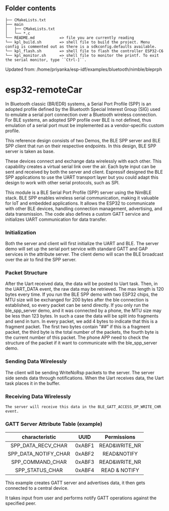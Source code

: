 ## Folder contents

```
├── CMakeLists.txt
├── main
│   ├── CMakeLists.txt
│   └── *.c
└── README.md           => file you are currently reading
└── kpl_build.sh        => shell file to build the project. Menu config is commented out as there is a sdkconfig.defaults available.
└── kpl_flash.sh        => shell file to flash the controller ESP32-C6
└── kpl_monitor.sh      => shell file to monitor the printf. To exit the serial monitor, type ``Ctrl-]``.
```
Updated from:
/home/priyanka/esp-idf/examples/bluetooth/nimble/bleprph

# esp32-remoteCar

In Bluetooth classic (BR/EDR) systems, a Serial Port Profile (SPP) is an adopted profile defined by the Bluetooth Special Interest Group (SIG) used to emulate a serial port connection over a Bluetooth wireless connection. For BLE systems, an adopted SPP profile over BLE is not defined, thus emulation of a serial port must be implemented as a vendor-specific custom profile.

This reference design consists of two Demos, the BLE SPP server and BLE SPP client that run on their respective endpoints. In this design, BLE SPP server is taken as base.

These devices connect and exchange data wirelessly with each other. This capability creates a virtual serial link over the air. Each byte input can be sent and received by both the server and client. Espressif designed the BLE SPP applications to use the UART transport layer but you could adapt this design to work with other serial protocols, such as SPI.

This module is a BLE Serial Port Profile (SPP) server using the NimBLE stack. BLE SPP enables wireless serial communication, making it valuable for IoT and embedded applications. It allows the ESP32 to communicate with other BLE devices, handling connection management, advertising, and data transmission. The code also defines a custom GATT service and initializes UART communication for data transfer.

### Initialization

Both the server and client will first initialize the UART and BLE. The server demo will set up the serial port service with standard GATT and GAP services in the attribute server. The client demo will scan the BLE broadcast over the air to find the SPP server.

### Packet Structure

After the Uart received data, the data will be posted to Uart task. Then, in the UART_DATA event, the raw data may be retrieved. The max length is 120 bytes every time.
If you run the BLE SPP demo with two ESP32 chips, the MTU size will be exchanged for 200 bytes after the ble connection is established, so every packet can be send directly.
If you only run the ble_spp_server demo, and it was connected by a phone, the MTU size may be less than 123 bytes. In such a case the data will be split into fragments and send in turn.
In every packet, we add 4 bytes to indicate that this is a fragment packet. The first two bytes contain "##" if this is a fragment packet, the third byte is the total number of the packets, the fourth byte is the current number of this packet.
The phone APP need to check the structure of the packet if it want to communicate with the ble_spp_server demo.

### Sending Data Wirelessly

The client will be sending WriteNoRsp packets to the server. The server side sends data through notifications. When the Uart receives data, the Uart task places it in the buffer.

### Receiving Data Wirelessly

    The server will receive this data in the BLE_GATT_ACCESS_OP_WRITE_CHR event.

### GATT Server Attribute Table (example)

characteristic|UUID|Permissions
:-:|:-:|:-:
SPP_DATA_RECV_CHAR|0xABF1|READ&WRITE_NR
SPP_DATA_NOTIFY_CHAR|0xABF2|READ&NOTIFY
SPP_COMMAND_CHAR|0xABF3|READ&WRITE_NR
SPP_STATUS_CHAR|0xABF4|READ & NOTIFY

This example creates GATT server and advertises data, it then gets connected to a central device.

It takes input from user and performs notify GATT operations against the specified peer.
